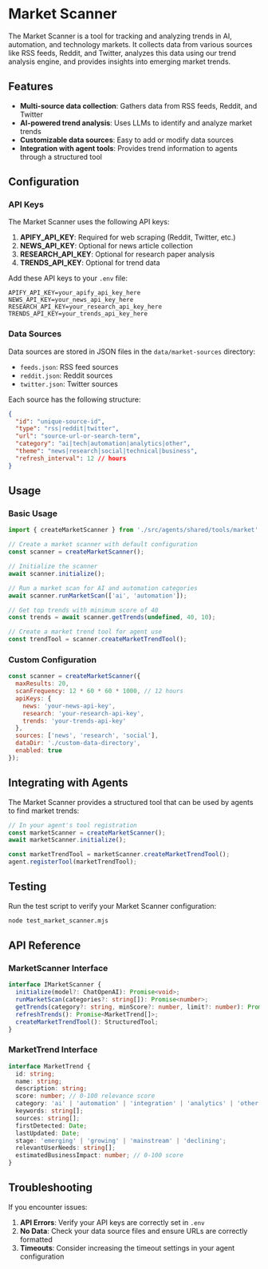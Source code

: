 # Market Scanner

The Market Scanner is a tool for tracking and analyzing trends in AI, automation, and technology markets. It collects data from various sources like RSS feeds, Reddit, and Twitter, analyzes this data using our trend analysis engine, and provides insights into emerging market trends.

## Features

- **Multi-source data collection**: Gathers data from RSS feeds, Reddit, and Twitter
- **AI-powered trend analysis**: Uses LLMs to identify and analyze market trends
- **Customizable data sources**: Easy to add or modify data sources
- **Integration with agent tools**: Provides trend information to agents through a structured tool

## Configuration

### API Keys

The Market Scanner uses the following API keys:

1. **APIFY_API_KEY**: Required for web scraping (Reddit, Twitter, etc.)
2. **NEWS_API_KEY**: Optional for news article collection
3. **RESEARCH_API_KEY**: Optional for research paper analysis
4. **TRENDS_API_KEY**: Optional for trend data

Add these API keys to your `.env` file:

```
APIFY_API_KEY=your_apify_api_key_here
NEWS_API_KEY=your_news_api_key_here
RESEARCH_API_KEY=your_research_api_key_here
TRENDS_API_KEY=your_trends_api_key_here
```

### Data Sources

Data sources are stored in JSON files in the `data/market-sources` directory:

- `feeds.json`: RSS feed sources
- `reddit.json`: Reddit sources
- `twitter.json`: Twitter sources

Each source has the following structure:

```json
{
  "id": "unique-source-id",
  "type": "rss|reddit|twitter",
  "url": "source-url-or-search-term",
  "category": "ai|tech|automation|analytics|other",
  "theme": "news|research|social|technical|business",
  "refresh_interval": 12 // hours
}
```

## Usage

### Basic Usage

```javascript
import { createMarketScanner } from './src/agents/shared/tools/market';

// Create a market scanner with default configuration
const scanner = createMarketScanner();

// Initialize the scanner
await scanner.initialize();

// Run a market scan for AI and automation categories
await scanner.runMarketScan(['ai', 'automation']);

// Get top trends with minimum score of 40
const trends = await scanner.getTrends(undefined, 40, 10);

// Create a market trend tool for agent use
const trendTool = scanner.createMarketTrendTool();
```

### Custom Configuration

```javascript
const scanner = createMarketScanner({
  maxResults: 20,
  scanFrequency: 12 * 60 * 60 * 1000, // 12 hours
  apiKeys: {
    news: 'your-news-api-key',
    research: 'your-research-api-key',
    trends: 'your-trends-api-key'
  },
  sources: ['news', 'research', 'social'],
  dataDir: './custom-data-directory',
  enabled: true
});
```

## Integrating with Agents

The Market Scanner provides a structured tool that can be used by agents to find market trends:

```javascript
// In your agent's tool registration
const marketScanner = createMarketScanner();
await marketScanner.initialize();

const marketTrendTool = marketScanner.createMarketTrendTool();
agent.registerTool(marketTrendTool);
```

## Testing

Run the test script to verify your Market Scanner configuration:

```bash
node test_market_scanner.mjs
```

## API Reference

### MarketScanner Interface

```typescript
interface IMarketScanner {
  initialize(model?: ChatOpenAI): Promise<void>;
  runMarketScan(categories?: string[]): Promise<number>;
  getTrends(category?: string, minScore?: number, limit?: number): Promise<MarketTrend[]>;
  refreshTrends(): Promise<MarketTrend[]>;
  createMarketTrendTool(): StructuredTool;
}
```

### MarketTrend Interface

```typescript
interface MarketTrend {
  id: string;
  name: string;
  description: string;
  score: number; // 0-100 relevance score
  category: 'ai' | 'automation' | 'integration' | 'analytics' | 'other';
  keywords: string[];
  sources: string[];
  firstDetected: Date;
  lastUpdated: Date;
  stage: 'emerging' | 'growing' | 'mainstream' | 'declining';
  relevantUserNeeds: string[];
  estimatedBusinessImpact: number; // 0-100 score
}
```

## Troubleshooting

If you encounter issues:

1. **API Errors**: Verify your API keys are correctly set in `.env`
2. **No Data**: Check your data source files and ensure URLs are correctly formatted
3. **Timeouts**: Consider increasing the timeout settings in your agent configuration 